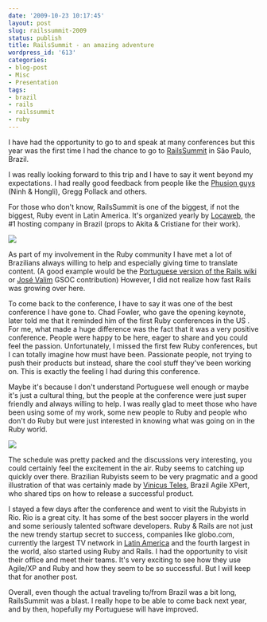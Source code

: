 ```yaml
---
date: '2009-10-23 10:17:45'
layout: post
slug: railssummit-2009
status: publish
title: RailsSummit - an amazing adventure
wordpress_id: '613'
categories:
- blog-post
- Misc
- Presentation
tags:
- brazil
- rails
- railssummit
- ruby
---
```


I have had the opportunity to go to and speak at many conferences but this year was the first time I had the chance to go to [RailsSummit](http://railssummit.com.br) in São Paulo, Brazil.

I was really looking forward to this trip and I have to say it went beyond my expectations. I had really good feedback from people like the [Phusion guys](http://www.phusion.nl/) (Ninh & Hongli), Gregg Pollack and others.

For those who don't know, RailsSummit is one of the biggest, if not the biggest, Ruby event in Latin America. It's organized yearly by [Locaweb](http://www.locaweb.com.br/), the #1 hosting company in Brazil (props to Akita & Cristiane for their work).

![](http://farm3.static.flickr.com/2761/4027342992_789777fd03_m_d.jpg)  


As part of my involvement in the Ruby community I have met a lot of Brazilians always willing to help and especially giving time to translate content. (A good example would be the [Portuguese version of the Rails wiki](http://wiki.rubyonrails.org/pt/start) or [José Valim](http://blog.plataformatec.com.br/) GSOC contribution) However, I did not realize how fast Rails was growing over here.

To come back to the conference, I have to say it was one of the best conference I have gone to. Chad Fowler, who gave the opening keynote, later told me that it reminded him of the first Ruby conferences in the US . For me, what made a huge difference was the fact that it was a very positive conference. People were happy to be here, eager to share and you could feel the passion. Unfortunately, I missed the first few Ruby conferences, but I can totally imagine how must have been. Passionate people, not trying to push their products but instead, share the cool stuff they've been working on. This is exactly the feeling I had during this conference.  


Maybe it's because I don't understand Portuguese well enough or maybe it's just a cultural thing, but the people at the conference were just super friendly and always willing to help. I was really glad to meet those who have been using some of my work, some new people to Ruby and people who don't do Ruby but were just interested in knowing what was going on in the Ruby world.

![](http://farm3.static.flickr.com/2719/4027357802_1082f38090.jpg)

The schedule was pretty packed and the discussions very interesting, you could certainly feel the excitement in the air. Ruby seems to catching up quickly over there. Brazilian Rubyists seem to be very pragmatic and a good illustration of that was certainly made by [Vinicus Teles](http://improveit.com.br/en), Brazil Agile XPert, who shared tips on how to release a successful product.

I stayed a few days after the conference and went to visit the Rubyists in Rio. Rio is a great city. It has some of the best soccer players in the world and some seriously talented software developers. Ruby & Rails are not just the new trendy startup secret to success, companies like globo.com, currently the largest TV network in [Latin America](http://en.wikipedia.org/wiki/Latin_America) and the fourth largest in the world, also started using Ruby and Rails. I had the opportunity to visit their office and meet their teams. It's very exciting to see how they use Agile/XP and Ruby and how they seem to be so successful. But I will keep that for another post.

Overall, even though the actual traveling to/from Brazil was a bit long, RailsSummit was a blast. I really hope to be able to come back next year, and by then, hopefully my Portuguese will have improved.
